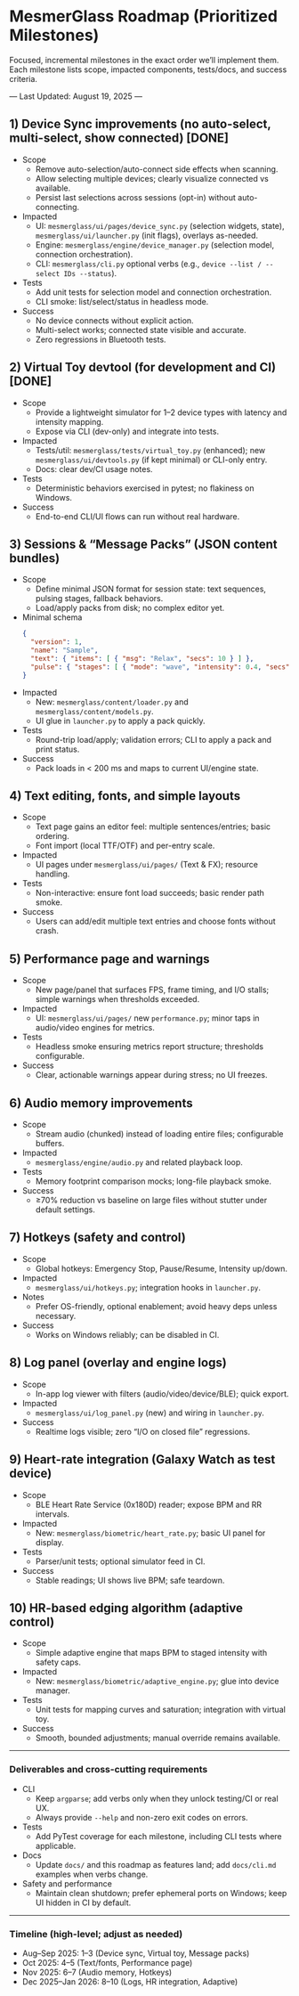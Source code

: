 # MesmerGlass Roadmap (Prioritized Milestones)

Focused, incremental milestones in the exact order we’ll implement them. Each milestone lists scope, impacted components, tests/docs, and success criteria.

— Last Updated: August 19, 2025 —

## 1) Device Sync improvements (no auto-select, multi-select, show connected) [DONE]

- Scope
  - Remove auto-selection/auto-connect side effects when scanning.
  - Allow selecting multiple devices; clearly visualize connected vs available.
  - Persist last selections across sessions (opt-in) without auto-connecting.
- Impacted
  - UI: `mesmerglass/ui/pages/device_sync.py` (selection widgets, state), `mesmerglass/ui/launcher.py` (init flags), overlays as-needed.
  - Engine: `mesmerglass/engine/device_manager.py` (selection model, connection orchestration).
  - CLI: `mesmerglass/cli.py` optional verbs (e.g., `device --list / --select IDs --status`).
- Tests
  - Add unit tests for selection model and connection orchestration.
  - CLI smoke: list/select/status in headless mode.
- Success
  - No device connects without explicit action.
  - Multi-select works; connected state visible and accurate.
  - Zero regressions in Bluetooth tests.

## 2) Virtual Toy devtool (for development and CI) [DONE]

- Scope
  - Provide a lightweight simulator for 1–2 device types with latency and intensity mapping.
  - Expose via CLI (dev-only) and integrate into tests.
- Impacted
  - Tests/util: `mesmerglass/tests/virtual_toy.py` (enhanced); new `mesmerglass/ui/devtools.py` (if kept minimal) or CLI-only entry.
  - Docs: clear dev/CI usage notes.
- Tests
  - Deterministic behaviors exercised in pytest; no flakiness on Windows.
- Success
  - End-to-end CLI/UI flows can run without real hardware.

## 3) Sessions & “Message Packs” (JSON content bundles) 

- Scope
  - Define minimal JSON format for session state: text sequences, pulsing stages, fallback behaviors.
  - Load/apply packs from disk; no complex editor yet.
- Minimal schema
  ```json
  {
    "version": 1,
    "name": "Sample",
    "text": { "items": [ { "msg": "Relax", "secs": 10 } ] },
    "pulse": { "stages": [ { "mode": "wave", "intensity": 0.4, "secs": 20 } ], "fallback": "idle" }
  }
  ```
- Impacted
  - New: `mesmerglass/content/loader.py` and `mesmerglass/content/models.py`.
  - UI glue in `launcher.py` to apply a pack quickly.
- Tests
  - Round-trip load/apply; validation errors; CLI to apply a pack and print status.
- Success
  - Pack loads in < 200 ms and maps to current UI/engine state.

## 4) Text editing, fonts, and simple layouts

- Scope
  - Text page gains an editor feel: multiple sentences/entries; basic ordering.
  - Font import (local TTF/OTF) and per-entry scale.
- Impacted
  - UI pages under `mesmerglass/ui/pages/` (Text & FX); resource handling.
- Tests
  - Non-interactive: ensure font load succeeds; basic render path smoke.
- Success
  - Users can add/edit multiple text entries and choose fonts without crash.

## 5) Performance page and warnings

- Scope
  - New page/panel that surfaces FPS, frame timing, and I/O stalls; simple warnings when thresholds exceeded.
- Impacted
  - UI: `mesmerglass/ui/pages/` new `performance.py`; minor taps in audio/video engines for metrics.
- Tests
  - Headless smoke ensuring metrics report structure; thresholds configurable.
- Success
  - Clear, actionable warnings appear during stress; no UI freezes.

## 6) Audio memory improvements

- Scope
  - Stream audio (chunked) instead of loading entire files; configurable buffers.
- Impacted
  - `mesmerglass/engine/audio.py` and related playback loop.
- Tests
  - Memory footprint comparison mocks; long-file playback smoke.
- Success
  - ≥70% reduction vs baseline on large files without stutter under default settings.

## 7) Hotkeys (safety and control)

- Scope
  - Global hotkeys: Emergency Stop, Pause/Resume, Intensity up/down.
- Impacted
  - `mesmerglass/ui/hotkeys.py`; integration hooks in `launcher.py`.
- Notes
  - Prefer OS-friendly, optional enablement; avoid heavy deps unless necessary.
- Success
  - Works on Windows reliably; can be disabled in CI.

## 8) Log panel (overlay and engine logs)

- Scope
  - In-app log viewer with filters (audio/video/device/BLE); quick export.
- Impacted
  - `mesmerglass/ui/log_panel.py` (new) and wiring in `launcher.py`.
- Success
  - Realtime logs visible; zero “I/O on closed file” regressions.

## 9) Heart-rate integration (Galaxy Watch as test device)

- Scope
  - BLE Heart Rate Service (0x180D) reader; expose BPM and RR intervals.
- Impacted
  - New: `mesmerglass/biometric/heart_rate.py`; basic UI panel for display.
- Tests
  - Parser/unit tests; optional simulator feed in CI.
- Success
  - Stable readings; UI shows live BPM; safe teardown.

## 10) HR-based edging algorithm (adaptive control)

- Scope
  - Simple adaptive engine that maps BPM to staged intensity with safety caps.
- Impacted
  - New: `mesmerglass/biometric/adaptive_engine.py`; glue into device manager.
- Tests
  - Unit tests for mapping curves and saturation; integration with virtual toy.
- Success
  - Smooth, bounded adjustments; manual override remains available.

---

### Deliverables and cross-cutting requirements

- CLI
  - Keep `argparse`; add verbs only when they unlock testing/CI or real UX.
  - Always provide `--help` and non-zero exit codes on errors.
- Tests
  - Add PyTest coverage for each milestone, including CLI tests where applicable.
- Docs
  - Update `docs/` and this roadmap as features land; add `docs/cli.md` examples when verbs change.
- Safety and performance
  - Maintain clean shutdown; prefer ephemeral ports on Windows; keep UI hidden in CI by default.

---

### Timeline (high-level; adjust as needed)

- Aug–Sep 2025: 1–3 (Device sync, Virtual toy, Message packs)
- Oct 2025: 4–5 (Text/fonts, Performance page)
- Nov 2025: 6–7 (Audio memory, Hotkeys)
- Dec 2025–Jan 2026: 8–10 (Logs, HR integration, Adaptive)

